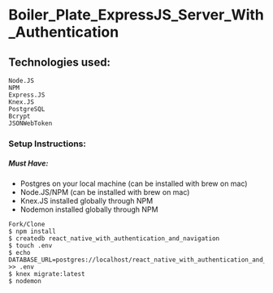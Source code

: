 # Boiler_Plate_ExpressJS_Server_With_Authentication

## Technologies used:

```
Node.JS
NPM
Express.JS
Knex.JS
PostgreSQL
Bcrypt
JSONWebToken
```

### Setup Instructions:

##### Must Have:

- Postgres on your local machine (can be installed with brew on mac)
- Node.JS/NPM (can be installed with brew on mac)
- Knex.JS installed globally through NPM
- Nodemon installed globally through NPM

```
Fork/Clone
$ npm install
$ createdb react_native_with_authentication_and_navigation
$ touch .env
$ echo DATABASE_URL=postgres://localhost/react_native_with_authentication_and_navigation >> .env
$ knex migrate:latest
$ nodemon
```

